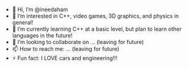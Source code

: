 - 👋 Hi, I’m @ineedaham
- 👀 I’m interested in C++, video games, 3D graphics, and physics in general!
- 🌱 I’m currently learning C++ at a basic level, but plan to learn other languages in the future!
- 💞️ I’m looking to collaborate on ... (leaving for future)
- 📫 How to reach me: ... (leaving for future)
- ⚡ Fun fact: I LOVE cars and engineering!!!
